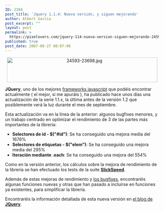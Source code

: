 ```yaml
---
ID: 2394
post_title: 'Jquery 1.1.4: Nueva versión, y siguen mejorando'
author: Albert Garcia
post_excerpt: ""
layout: post
permalink: >
  https://pixelovers.com/jquery-114-nueva-version-siguen-mejorando-24593/
published: true
post_date: 2007-08-27 00:07:06
---
```

<p align="center"><img class="fotobonita" title="24593-23698.jpg" src="/app/uploads/sites/7/2007/08/24593-23698.jpg" alt="24593-23698.jpg" width="493" height="81" /></p>
<strong>JQuery</strong>, uno de los mejores <a href="http://pixelovers.com/p/frameworks-javascript-ajax-12083">frameworks javascript</a> que podéis encontrar actualmente ( el mejor, si me apuráis ), ha publicado hace unos días una actualización de la serie 1.1.x, la última antes de la versión 1.2 que posiblemente verá la luz durante el mes de septiembre.

<!--more-->

Esta actualización va en la línea de la anterior: algunos bugfixes menores, y un trabajo centrado en optimizar el rendimiento de 3 de las partes más importantes de la librería:
<ul>
	<li><strong>Selectores de id - $("#id")</strong>: Se ha conseguido una mejora media del 1676%</li>
	<li><strong>Selectores de etiquetas - $("elem")</strong>: Se ha conseguido una mejora media del 295%</li>
	<li><strong>Iteración mediante .each</strong>: Se ha conseguido una mejora del 554%</li>
</ul>
Como en la versión anterior, los cálculos sobre la mejora de rendimiento de la librería se han efectuado los tests de la suite <a href="http://mootools.net/slickspeed/"><strong>SlickSpeed</strong></a>.

Además de estas mejoras de rendimiento y <a href="http://dev.jquery.com/report/16">los bugfixes</a>, encontraréis algunas funciones nuevas y otras que han pasado a incluirse en funciones ya existentes, para simplificar la librería.

Encontraréis la información detallada de esta nueva versión en <a href="http://jquery.com/blog/2007/08/24/jquery-114-faster-more-tests-ready-for-12/">el blog de <strong>JQuery</strong></a>.